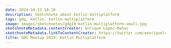 ```yaml
---
date: 2019-10-12 18:10
description: Sketchnote about kotlin multiplatform
tags: gdg, kotlin, kotlin-multiplatform
image: images/sketchnotes/gdg19-kotlin-multiplatform-small.jpg
sketchnoteMetadata.contentCreator: Enrique López-Mañas
sketchnoteMetadata.linkToContentCreator: https://twitter.com/eenriquelopez
title: GDG Meetup 2019: Kotlin Multiplatform
---
```

